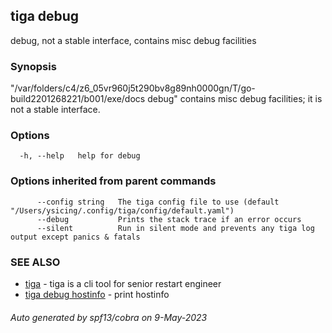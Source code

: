 ## tiga debug

debug, not a stable interface, contains misc debug facilities

### Synopsis

"/var/folders/c4/z6_05vr960j5t290bv8g89nh0000gn/T/go-build2201268221/b001/exe/docs debug" contains misc debug facilities; it is not a stable interface.

### Options

```
  -h, --help   help for debug
```

### Options inherited from parent commands

```
      --config string   The tiga config file to use (default "/Users/ysicing/.config/tiga/config/default.yaml")
      --debug           Prints the stack trace if an error occurs
      --silent          Run in silent mode and prevents any tiga log output except panics & fatals
```

### SEE ALSO

* [tiga](tiga.md)	 - tiga is a cli tool for senior restart engineer
* [tiga debug hostinfo](tiga_debug_hostinfo.md)	 - print hostinfo

###### Auto generated by spf13/cobra on 9-May-2023

